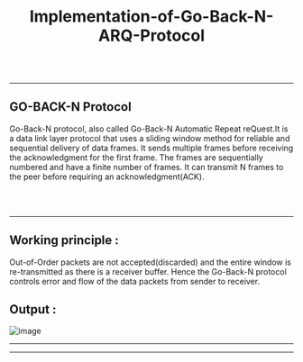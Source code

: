 # <center> Implementation-of-Go-Back-N-ARQ-Protocol

<br><br>

<hr> 

## GO-BACK-N Protocol

Go-Back-N protocol, also called Go-Back-N Automatic Repeat reQuest.It is a data link layer protocol that uses a sliding window method for reliable and sequential delivery of data frames. It sends multiple frames before receiving the acknowledgment for the first frame. The frames are sequentially numbered and have a finite number of frames. It can transmit N frames to the peer before requiring an acknowledgment(ACK).


<br><br>

<hr>

## Working principle :
Out-of-Order packets are not accepted(discarded) and the entire window is re-transmitted as there is a receiver buffer. Hence the Go-Back-N protocol controls error and flow of the data 
packets from sender to receiver.


## Output :

![image](https://github.com/infinitycni2312/Implementation-of-Go-Back-N-ARQ-Protocol/assets/127985606/c0fe4a7c-c7e5-4a44-8208-fe8699ddfe03)


<hr><hr>

<br><br>
